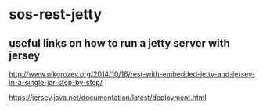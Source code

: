 # sos-rest-jetty


## useful links on how to run a jetty server with jersey

http://www.nikgrozev.org/2014/10/16/rest-with-embedded-jetty-and-jersey-in-a-single-jar-step-by-step/

https://jersey.java.net/documentation/latest/deployment.html